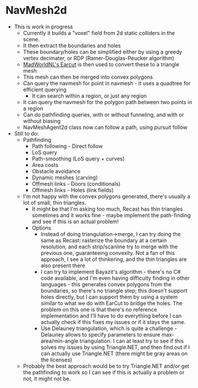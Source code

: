 # NavMesh2d

* This is work in progress
  * Currently it builds a "voxel" field from 2d static colliders in the scene.
  * It then extract the boundaries and holes
  * These boundary/holes can be simplified either by using a greedy vertex decimater, or RDP (Ramer-Douglas-Peucker algorithm)
  * [MadWorldNL's Earcut](https://github.com/MadWorldNL/EarCut) is then used to convert these to a triangle mesh
  * This mesh can then be merged into convex polygons
  * Can query the navmesh for point in navmesh - it uses a quadtree for efficient querying
    * It can search within a region, or just any region
  * It can query the navmesh for the polygon path between two points in a region
  * Can do pathfinding queries, with or without funneling, and with or without biasing
  * NavMeshAgent2d class now can follow a path, using pursuit follow
* Still to do:
  * Pathfinding
    * Path following - Direct follow
    * LoS query
    * Path-smoothing (LoS query + curves)
    * Area costs
    * Obstacle avoidance
    * Dynamic meshes (carving)
    * Offmesh links - Doors (conditionals)
    * Offmesh links - Holes (link fields)
  * I'm not happy with the convex polygons generated, there's usually a lot of small, thin triangles.
    * It might be that I'm asking too much, Recast has thin triangles sometimes and it works fine - maybe implement the path-finding and see if this is an actual problem!
    * Options
      * Instead of doing triangulation->merge, I can try doing the same as Recast: rasterize the boundary at a certain resolution, and each strip/scanline try to merge with the previous one, guaranteeing convexity. Not a fan of this approach, I see a lot of thinkering, and the thin triangles are also present there
      * I can try to implement Bayazit's algorithm - there's no C# code available, and I'm even having difficulty finding in other languages - this generates convex polygons from the boundaries, so there's no triangle step; this doesn't support holes directly, but I can support them by using a system similar to what we do with EarCut to bridge the holes. The problem on this one is that there's no reference implementation and I'll have to do everything before I can actually check if this fixes my issues or if it stays the same.
      * Use Delauney triangulation, which is quite a challenge - Delauney allows to specify parameters to ensure max-area/min-angle triangulation. I can at least try to see if this solves my issues by using Triangle.NET, and then find out if I can actually use Triangle.NET (there might be gray areas on the licenses)
  * Probably the best approach would be to try Triangle.NET and/or get the pathfinding to work so I can see if this is actually a problem or not, it might not be.